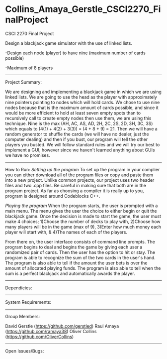 # Collins_Amaya_Gerstle_CSCI2270_FinalProject
CSCI 2270 Final Project

Design a blackjack game simulator with the use of linked lists.

-Design each node (player) to have nine (maximum number of cards possible) 

-Maximum of 8 players

-----------------------------------------------------------------------------------------------------------

Project Summary:

  We are designing and implementing a blackjack game in which we are using linked lists. We are going to use the head as the player with approximately nine pointers pointing to nodes which will hold cards. We chose to use nine nodes because that is the maximum amount of cards possible, and since it would be more efficient to hold at least seven empty spots than to recursively call to create empty nodes then use them, we are using this technique. Nine is the max (AH, AC, AS, AD, 2H, 2C, 2S, 2D, 3H, 3C, 3S) which equals to (4(1) + 4(2) + 3(3)) = (4 + 8 + 9) = 21. Then we will have a random generator to shuffle the cards (we will have no dealer, just the computer dealing) and then if you bust, our program will tell the other players you busted. We will follow standard rules and we will try our best to implement a GUI, however since we haven't learned anything about GUIs we have no promises. 

-----------------------------------------------------------------------------------------------------------

How to Run:
*Setting up the program*
To set up the program in your complier you can either download all of the program files or copy and paste them into a new project.  Unlike common projects, our project uses two header files and two .cpp files.  Be careful in making sure that both are in the program project.  As far as choosing a compiler it is really up to you, program is designed around Codeblocks C++. 

*Playing the program*
When the program starts, the user is prompted with a main menu.  The menu gives the user the choice to either begin or quit the blackjack game.  Once the decision is made to start the game, the user must make 4 choices;  1)Choose the number of decks to play with, 2)Choose how many players will be in the game (max of 9), 3)Enter how much money each player will start with, & 4)The names of each of the players.

From there on, the user interface consists of command line prompts.  The program begins to deal and begins the game by giving each user a randomized pair of cards.  Then the user has the option to hit or stay.  The program is able to recognize the sum of the two cards in the user's hand.  The program is also able to tell if the amount the user bets is over the amount of allocated playing funds.  The program is also able to tell when the sum is a perfect blackjack and automatically awards the player.
  
-----------------------------------------------------------------------------------------------------------
  
Dependicies:

-----------------------------------------------------------------------------------------------------------

System Requirements:

-----------------------------------------------------------------------------------------------------------

Group Members:

  David Gerstle (https://github.com/gerstled)
  Raul Amaya (https://github.com/ramaya38)
  Oliver Collins (https://github.com/OliverCollins)
  
-----------------------------------------------------------------------------------------------------------

Open Issues/Bugs:

  
